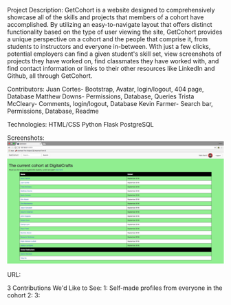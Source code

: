 Project Description:
GetCohort is a website designed to comprehensively showcase all of the skills and projects that members of a cohort
have accomplished. By utilizing an easy-to-navigate layout that offers distinct functionality based on the type
of user viewing the site, GetCohort provides a unique perspective on a cohort and the people that comprise it, from
students to instructors and everyone in-between. With just a few clicks, potential employers can find a given student's skill set, view screenshots of projects they have worked on, find classmates they have worked with, and find
contact information or links to their other resources like LinkedIn and Github, all through GetCohort.


Contributors:
Juan Cortes- Bootstrap, Avatar, login/logout, 404 page, Database
Matthew Downs- Permissions, Database, Queries
Trista McCleary- Comments, login/logout, Database
Kevin Farmer- Search bar, Permissions, Database, Readme

Technologies:
HTML/CSS
Python
Flask
PostgreSQL

Screenshots:
![](/static/images/frontpage.png)

URL:

3 Contributions We'd Like to See:
1: Self-made profiles from everyone in the cohort
2:
3:

